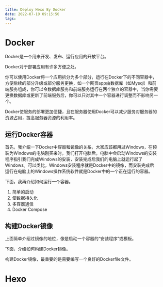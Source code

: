 ```yaml
---
title: Deploy Hexo By Docker
date: 2022-07-10 09:15:50
tags:
---
```


# Docker

Docker是一个用来开发、发布、运行应用的开放平台。

Docker对于部署应用有许多方便之处。

你可以使用Docker将一个应用拆分为多个部分，运行在Docker下的不同容器中，方便后续的部分升级或部分服务更换，如一个网页app由数据库（如Mysql）和前端服务组成，你可以令数据库服务和前端服务运行在两个独立的容器中，当你需要更换数据库或更新了前端服务后，你可以只对其中一个容器进行调整而不影响另一个。

Docker使服务的部署更加便捷，且在服务器使用Docker可以减少服务对服务器的资源占用，提高服务器资源的利用率。

## 运行Docker容器

首先，我介绍一下Docker中容器和镜像的关系，大家应该都用过Windows，在预装为Windows的电脑刚买来时，我们打开电脑后，电脑中会启动Windows的安装程序指引我们完成Windows的安装，安装完成后我们的电脑上就运行起了Windows。可以类比，Windows安装程序就是Docker中的镜像，而安装完成后运行在电脑上的Windows操作系统软件就是Docker中的一个正在运行的容器。

下面，我再介绍如何运行一个容器。

1. 简单的启动
2. 使数据持久化
3. 多容器通信
4. Docker Compose

## 构建Docker镜像

上面简单介绍过镜像的地位，像是启动一个容器的“安装程序”或模板。

下面，介绍如何构建Docker镜像。

构建Docker镜像，最重要的是需要编写一个良好的Dockerfile文件。

# Hexo

